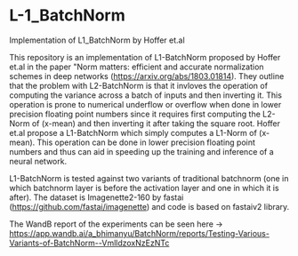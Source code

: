 # L-1_BatchNorm
 Implementation of L1_BatchNorm by Hoffer et.al
 
This repository is an implementation of L1-BatchNorm proposed by Hoffer et.al in the paper "Norm matters: efficient and accurate normalization schemes in deep networks (https://arxiv.org/abs/1803.01814). They outline that the problem with L2-BatchNorm is that it invloves the operation of computing the variance across a batch of inputs and then inverting it. This operation is prone to numerical underflow or overflow when done in lower precision floating point numbers since it requires first computing the L2-Norm of (x-mean) and then inverting it after taking the square root. Hoffer et.al propose a L1-BatchNorm which simply computes a L1-Norm of (x-mean). This operation can be done in lower precision floating point numbers and thus can aid in speeding up the training and inference of a neural network.
 
L1-BatchNorm is tested against two variants of traditional batchnorm (one in which batchnorm layer is before the activation layer and one in which it is after). The dataset is Imagenette2-160 by fastai (https://github.com/fastai/imagenette) and code is based on fastaiv2 library.
 
The WandB report of the experiments can be seen here -> https://app.wandb.ai/a_bhimanyu/BatchNorm/reports/Testing-Various-Variants-of-BatchNorm--VmlldzoxNzEzNTc

